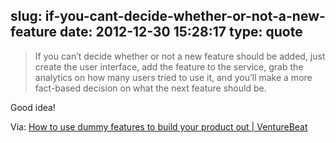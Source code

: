slug: if-you-cant-decide-whether-or-not-a-new-feature
date: 2012-12-30 15:28:17
type: quote
---

> If you can’t decide whether or not a new feature should be added, just create the user interface, add the feature to the service, grab the analytics on how many users tried to use it, and you’ll make a more fact-based decision on what the next feature should be.

Good idea!

 Via: [How to use dummy features to build your product out | VentureBeat](http://venturebeat.com/2012/12/29/dummy-features/)

